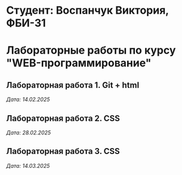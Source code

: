 # Студент: Воспанчук Виктория, ФБИ-31 

# Лабораторные работы по курсу "WEB-программирование"

## Лабораторная работа 1. Git + html 

*Дата: 14.02.2025*

## Лабораторная работа 2. CSS

*Дата: 28.02.2025*

## Лабораторная работа 3. CSS

*Дата: 14.03.2025*